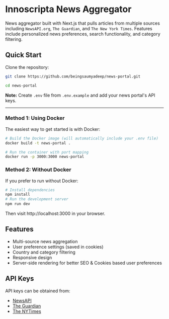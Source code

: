# Innoscripta News Aggregator

News aggregator built with Next.js that pulls articles from multiple sources including `NewsAPI.org`, `The Guardian`, and `The New York Times`. Features include personalized news preferences, search functionality, and category filtering.

## Quick Start

Clone the repository:

```bash
git clone https://github.com/beingsaumyadeep/news-portal.git

cd news-portal
```

__Note:__ Create `.env` file from `.env.example` and add your news portal's API keys.

-------

### Method 1: Using Docker

The easiest way to get started is with Docker:

```bash
# Build the Docker image (will automatically include your .env file)
docker build -t news-portal .

# Run the container with port mapping
docker run -p 3000:3000 news-portal
```

### Method 2: Without Docker

If you prefer to run without Docker:

```bash
# Install dependencies
npm install
# Run the development server
npm run dev
```

Then visit http://localhost:3000 in your browser.


## Features

- Multi-source news aggregation
- User preference settings (saved in cookies)
- Country and category filtering
- Responsive design
- Server-side rendering for better SEO & Cookies based user preferences

## API Keys

API keys can be obtained from:
- [NewsAPI](https://newsapi.org)
- [The Guardian](https://open-platform.theguardian.com)
- [The NYTimes](https://developer.nytimes.com)
